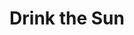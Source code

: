 ---
title: "Drink the Sun"
video: ""
type: "Rosé"
vintage: "2019"
grape: "Mataro and Grenache"
abv: "13% Alchohol"
region: "Australia"
rating: "five"
pairings: []
tags: []
class: postSingle
---